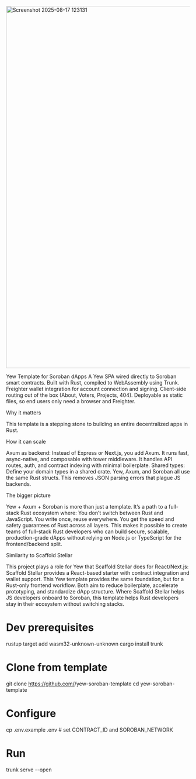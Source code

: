 <img width="1918" height="990" alt="Screenshot 2025-08-17 123131" src="https://github.com/user-attachments/assets/a5c65996-605b-42f2-b33c-3896d10fdc6e" />

Yew Template for Soroban dApps
A Yew SPA wired directly to Soroban smart contracts.
Built with Rust, compiled to WebAssembly using Trunk.
Freighter wallet integration for account connection and signing.
Client-side routing out of the box (About, Voters, Projects, 404).
Deployable as static files, so end users only need a browser and Freighter.

Why it matters

This template is a stepping stone to building an entire decentralized apps in Rust. 

How it can scale

Axum as backend: Instead of Express or Next.js, you add Axum. 
It runs fast, async-native, and composable with tower middleware. It handles API routes, auth, and contract indexing with minimal boilerplate.
Shared types: Define your domain types in a shared crate. Yew, Axum, and Soroban all use the same Rust structs. This removes JSON parsing errors that plague JS backends.

The bigger picture

Yew + Axum + Soroban is more than just a template. It’s a path to a full-stack Rust ecosystem where: You don’t switch between Rust and JavaScript.
You write once, reuse everywhere.
You get the speed and safety guarantees of Rust across all layers.
This makes it possible to create teams of full-stack Rust developers who can build secure, scalable, production-grade dApps without relying on Node.js or TypeScript for the frontend/backend split.

Similarity to Scaffold Stellar

This project plays a role for Yew that Scaffold Stellar does for React/Next.js:
Scaffold Stellar provides a React-based starter with contract integration and wallet support.
This Yew template provides the same foundation, but for a Rust-only frontend workflow.
Both aim to reduce boilerplate, accelerate prototyping, and standardize dApp structure.
Where Scaffold Stellar helps JS developers onboard to Soroban, this template helps Rust developers stay in their ecosystem without switching stacks.


# Dev prerequisites
rustup target add wasm32-unknown-unknown
cargo install trunk

# Clone from template
git clone https://github.com/<you>/yew-soroban-template
cd yew-soroban-template

# Configure
cp .env.example .env   # set CONTRACT_ID and SOROBAN_NETWORK

# Run
trunk serve --open
